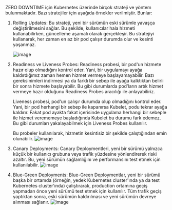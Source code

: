 ZERO DOWNTIME için Kubernetes üzerinde birçok strateji ve yöntem bulunmaktadır. Bazı stratejiler için aşağıda örnekler verilmiştir. Bunlar:
1)	Rolling Updates: Bu strateji, yeni bir sürümün eski sürümle yavaşça değiştirilmesini sağlar. Bu şekilde, kullanıcılar hala hizmeti kullanabilirken, güncelleme aşamalı olarak gerçekleşir. Bu stratejiyi kullanarak, her zaman en az bir pod çalışır durumda olur ve kesinti yaşanmaz.

     ![image](https://github.com/mehmetyuksl/answers-for-interview/assets/10564346/89429c27-7ebf-4cf2-90cf-3f12d56867cb)

2)	Readiness ve Liveness Probes: Readiness probesi, bir pod'un hizmete hazır olup olmadığını kontrol eder. Yani, bir uygulamayı ayağa kaldırdığımız zaman hemen hizmet vermeye başlayamayabilir. Bazı gereksinimleri indirmesi ya da farklı bir sebep ile ayağa kalktıktan belirli bir sonra hizmete başlayabilir. Bu gibi durumlarda pod’ların artık hizmet vermeye hazır olduğunu Readiness Probes aracılığı ile anlayabiliriz.

    Liveness probesi, pod'un çalışır durumda olup olmadığını kontrol eder. Yani, bir pod herhangi bir sebep ile kapanırsa Kubelet, podu tekrar ayağa kaldırır. Fakat pod ayakta fakat içerisinde uygulama herhangi bir   sebeple ile hizmet verememeye başladığında Kubelet bu durumu fark edemez. Bu gibi durumları yakalayabilmek için Liveness Probes kullanılır.

    Bu probeler kullanılarak, hizmetin kesintisiz bir şekilde çalıştığından emin olunabilir.
   ![image](https://github.com/mehmetyuksl/answers-for-interview/assets/10564346/f9ad8510-e83f-4386-905a-461f133bb6a8)

3)	Canary Deployments: Canary Deploymentleri, yeni bir sürümü yalnızca küçük bir kullanıcı grubuna veya trafik yüzdesine yönlendirerek riski azaltır. Bu, yeni sürümün sağlamlığını ve performansını test etmek için kullanılabilir.
 ![image](https://github.com/mehmetyuksl/answers-for-interview/assets/10564346/43f6c345-cbe1-4c99-a3ba-9525f22b3d16)

4)	Blue-Green Deployments: Blue-Green Deploymentlar, yeni bir sürümü başka bir ortamda (örneğin, yedek Kubernetes cluster'ında ya da test Kubernetes cluster’ında) çalıştırarak, production ortamına geçiş yapmadan önce yeni sürümü test etmek için kullanılır. Tüm trafik geçiş yaptıktan sonra, eski sürümün kaldırılması ve yeni sürümün devreye alınması sağlanır.
 ![image](https://github.com/mehmetyuksl/answers-for-interview/assets/10564346/93c6c47c-2e37-4b77-96bc-a6d3da2eb68d)
